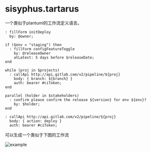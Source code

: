 # sisyphus.tartarus

一个类似于plantuml的工作流定义语言。

```
: fillForm initDeploy
  by: @owner;

if ($env = "staging") then
  : fillForm configFeatureToggle
    by: @releaseOwner
    atLatest: 5 days before $releaseDate;
end

while (proj in $projects)
  : callApi http://api.gitlab.com/v2/pipeline/${proj}
    body: { branch: ${branch} }
    auth: bearer #ciToken;
end

parallel (holder in $stakeholders)
  : confirm please confirm the release ${version} for env ${env}?
    by: $holder;
end

: callApi http://api.gitlab.com/v2/pipeline/${proj}
  body: { action: deploy }
  auth: bearer #ciToken;
```

可以生成一个类似于下图的工作流

![example](http://www.plantuml.com/plantuml/png/fLF1Yjim5BphAmRNXsoWDXHwyMxJj2nxAWHAxa6sdsqrYYHa9Kke---rP3KrgQ67zKaypvitCthQzevRTpv9Dcprgo8xiE4T4GrRIv9uJxjOJ4VWaJejQxBz7z3JKs5rgLsn-Rxxkjjl1lQN9X0pu5O02gpNIT88AL-qFIN9UWsXX7ic8_ML0Ka270xbzN0encCQ-XuPS2y640rMAQaBFY4P1xL2jSa3N4SAgolr3mnOQbkKK6dLYFQ5k3jRskksbSI0e2P-CqrpneZo_xdxnXtrRa9zHCslFKfgjALRp_E8y6v8rQ9Xm49wm6id965bhFu1eP3w0rKkEbfgkPcgk9HVZ0YUEkTCaUVSYAmLJl8og_Gfltp8ZJ0aXQ8yCCyTd5qtgI-9Mx98Ax7NHr8pJAdhcCDFb9QhgYkGJWVyYjQ20GRSBmmmXd4CPEytcCh1uHpcEPPQRnRzLSLhCo5Kn19SHuX18xsCVK8hFn9-I_ogV6R0FoispNYCwi1RBbISbsLPj1ILBwN_bkp_d_nIxhnoexC2TNWqFlRUQSEsf6h_Ydy3)
